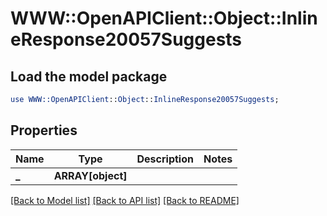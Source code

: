 # WWW::OpenAPIClient::Object::InlineResponse20057Suggests

## Load the model package
```perl
use WWW::OpenAPIClient::Object::InlineResponse20057Suggests;
```

## Properties
Name | Type | Description | Notes
------------ | ------------- | ------------- | -------------
**_** | **ARRAY[object]** |  | 

[[Back to Model list]](../README.md#documentation-for-models) [[Back to API list]](../README.md#documentation-for-api-endpoints) [[Back to README]](../README.md)


